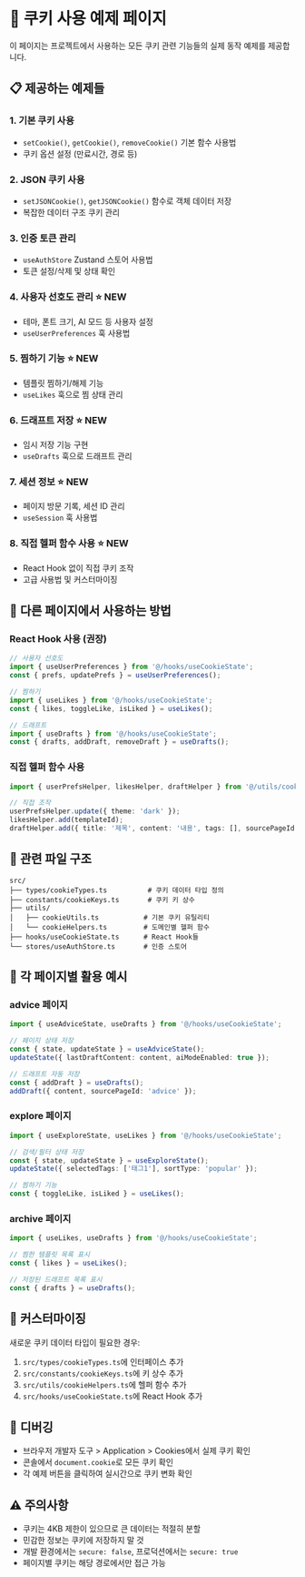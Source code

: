 # 🍪 쿠키 사용 예제 페이지

이 페이지는 프로젝트에서 사용하는 모든 쿠키 관련 기능들의 실제 동작 예제를 제공합니다.

## 📋 제공하는 예제들

### 1. 기본 쿠키 사용
- `setCookie()`, `getCookie()`, `removeCookie()` 기본 함수 사용법
- 쿠키 옵션 설정 (만료시간, 경로 등)

### 2. JSON 쿠키 사용
- `setJSONCookie()`, `getJSONCookie()` 함수로 객체 데이터 저장
- 복잡한 데이터 구조 쿠키 관리

### 3. 인증 토큰 관리
- `useAuthStore` Zustand 스토어 사용법
- 토큰 설정/삭제 및 상태 확인

### 4. 사용자 선호도 관리 ⭐ NEW
- 테마, 폰트 크기, AI 모드 등 사용자 설정
- `useUserPreferences` 훅 사용법

### 5. 찜하기 기능 ⭐ NEW
- 템플릿 찜하기/해제 기능
- `useLikes` 훅으로 찜 상태 관리

### 6. 드래프트 저장 ⭐ NEW
- 임시 저장 기능 구현
- `useDrafts` 훅으로 드래프트 관리

### 7. 세션 정보 ⭐ NEW
- 페이지 방문 기록, 세션 ID 관리
- `useSession` 훅 사용법

### 8. 직접 헬퍼 함수 사용 ⭐ NEW
- React Hook 없이 직접 쿠키 조작
- 고급 사용법 및 커스터마이징

## 🚀 다른 페이지에서 사용하는 방법

### React Hook 사용 (권장)
```typescript
// 사용자 선호도
import { useUserPreferences } from '@/hooks/useCookieState';
const { prefs, updatePrefs } = useUserPreferences();

// 찜하기
import { useLikes } from '@/hooks/useCookieState';
const { likes, toggleLike, isLiked } = useLikes();

// 드래프트
import { useDrafts } from '@/hooks/useCookieState';
const { drafts, addDraft, removeDraft } = useDrafts();
```

### 직접 헬퍼 함수 사용
```typescript
import { userPrefsHelper, likesHelper, draftHelper } from '@/utils/cookieHelpers';

// 직접 조작
userPrefsHelper.update({ theme: 'dark' });
likesHelper.add(templateId);
draftHelper.add({ title: '제목', content: '내용', tags: [], sourcePageId: 'advice' });
```

## 📁 관련 파일 구조

```
src/
├── types/cookieTypes.ts          # 쿠키 데이터 타입 정의
├── constants/cookieKeys.ts       # 쿠키 키 상수
├── utils/
│   ├── cookieUtils.ts           # 기본 쿠키 유틸리티
│   └── cookieHelpers.ts         # 도메인별 헬퍼 함수
├── hooks/useCookieState.ts      # React Hook들
└── stores/useAuthStore.ts       # 인증 스토어
```

## 🎯 각 페이지별 활용 예시

### advice 페이지
```typescript
import { useAdviceState, useDrafts } from '@/hooks/useCookieState';

// 페이지 상태 저장
const { state, updateState } = useAdviceState();
updateState({ lastDraftContent: content, aiModeEnabled: true });

// 드래프트 자동 저장
const { addDraft } = useDrafts();
addDraft({ content, sourcePageId: 'advice' });
```

### explore 페이지
```typescript
import { useExploreState, useLikes } from '@/hooks/useCookieState';

// 검색/필터 상태 저장
const { state, updateState } = useExploreState();
updateState({ selectedTags: ['태그1'], sortType: 'popular' });

// 찜하기 기능
const { toggleLike, isLiked } = useLikes();
```

### archive 페이지
```typescript
import { useLikes, useDrafts } from '@/hooks/useCookieState';

// 찜한 템플릿 목록 표시
const { likes } = useLikes();

// 저장된 드래프트 목록 표시
const { drafts } = useDrafts();
```

## 🔧 커스터마이징

새로운 쿠키 데이터 타입이 필요한 경우:

1. `src/types/cookieTypes.ts`에 인터페이스 추가
2. `src/constants/cookieKeys.ts`에 키 상수 추가
3. `src/utils/cookieHelpers.ts`에 헬퍼 함수 추가
4. `src/hooks/useCookieState.ts`에 React Hook 추가

## 🐛 디버깅

- 브라우저 개발자 도구 > Application > Cookies에서 실제 쿠키 확인
- 콘솔에서 `document.cookie`로 모든 쿠키 확인
- 각 예제 버튼을 클릭하여 실시간으로 쿠키 변화 확인

## ⚠️ 주의사항

- 쿠키는 4KB 제한이 있으므로 큰 데이터는 적절히 분할
- 민감한 정보는 쿠키에 저장하지 말 것
- 개발 환경에서는 `secure: false`, 프로덕션에서는 `secure: true`
- 페이지별 쿠키는 해당 경로에서만 접근 가능 